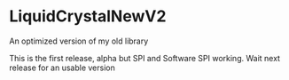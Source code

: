 LiquidCrystalNewV2
==================

An optimized version of my old library

This is the first release, alpha but SPI and Software SPI working. Wait next release for an usable version

